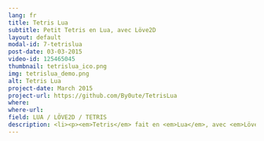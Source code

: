 ```yaml
---
lang: fr
title: Tetris Lua
subtitle: Petit Tetris en Lua, avec Löve2D
layout: default
modal-id: 7-tetrislua
post-date: 03-03-2015
video-id: 125465045
thumbnail: tetrislua_ico.png
img: tetrislua_demo.png
alt: Tetris Lua
project-date: March 2015
project-url: https://github.com/By0ute/TetrisLua
where: 
where-url: 
field: LUA / LÖVE2D / TETRIS
description: <li><p><em>Tetris</em> fait en <em>Lua</em>, avec <em>Löve2D</em></p></li> <li><p>Pour plus de challenge, j'ai ajouté les pièces du <em>Super Tetris</em> d'après <a href="https://engineering.purdue.edu/OOSD/F2009/Assignments/group.html">ces informations</a></p></li> <li><p>C'est un projet personnel pour apprendre le <em>Lua</em></p></li>
---
```

